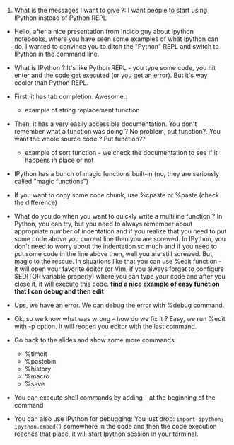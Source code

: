 1. What is the messages I want to give ?: I want people to start using IPython instead of Python REPL

* Hello, after a nice presentation from Indico guy about Ipython notebooks, where you have seen some examples of what Ipython can do, I wanted to convince you to ditch the "Python" REPL and switch to IPython in the command line.
* What is IPython ? It's like Python REPL - you type some code, you hit enter and the code get executed (or you get an error). But it's way cooler than Python REPL.
* First, it has tab completion. Awesome.:
    - example of string replacement function

* Then, it has a very easily accessible documentation. You don't remember what a function was doing ? No problem, put function?. You want the whole source code ? Put function??
    - example of sort function - we check the documentation to see if it happens in place or not
* IPython has a bunch of magic functions built-in (no, they are seriously called "magic functions")
* If you want to copy some code chunk, use %cpaste or %paste (check the difference)
* What do you do when you want to quickly write a multiline function ? In Python, you can try, but you need to always remember about appropriate number of indentation and if you realize that you need to put some code above you current line then you are screwed. In IPython, you don't need to worry about the indentation so much and if you need to put some code in the line above then, well you are still screwed. But, magic to the rescue. In situations like that you can use %edit function - it will open your favorite editor (or Vim, if you always forget to configure $EDITOR variable properly) where you can type your code and after you close it, it will execute this code. **find a nice example of easy function that I can debug and then edit**
* Ups, we have an error. We can debug the error with %debug command.
* Ok, so we know what was wrong - how do we fix it ? Easy, we run %edit with -p option. It will reopen you editor with the last command.
* Go back to the slides and show some more commands:
    - %timeit
    - %pastebin
    - %history
    - %macro
    - %save
* You can execute shell commands by adding `!` at the beginning of the command
* You can also use IPython for debugging: You just drop: ```import ipython; ipython.embed()``` somewhere in the code and then the code execution reaches that place, it will start Ipython session in your terminal.